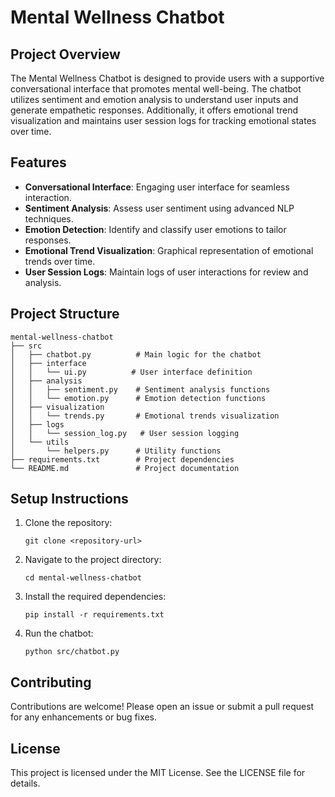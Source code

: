 # Mental Wellness Chatbot

## Project Overview
The Mental Wellness Chatbot is designed to provide users with a supportive conversational interface that promotes mental well-being. The chatbot utilizes sentiment and emotion analysis to understand user inputs and generate empathetic responses. Additionally, it offers emotional trend visualization and maintains user session logs for tracking emotional states over time.

## Features
- **Conversational Interface**: Engaging user interface for seamless interaction.
- **Sentiment Analysis**: Assess user sentiment using advanced NLP techniques.
- **Emotion Detection**: Identify and classify user emotions to tailor responses.
- **Emotional Trend Visualization**: Graphical representation of emotional trends over time.
- **User Session Logs**: Maintain logs of user interactions for review and analysis.

## Project Structure
```
mental-wellness-chatbot
├── src
│   ├── chatbot.py          # Main logic for the chatbot
│   ├── interface
│   │   └── ui.py          # User interface definition
│   ├── analysis
│   │   ├── sentiment.py    # Sentiment analysis functions
│   │   └── emotion.py      # Emotion detection functions
│   ├── visualization
│   │   └── trends.py       # Emotional trends visualization
│   ├── logs
│   │   └── session_log.py   # User session logging
│   └── utils
│       └── helpers.py      # Utility functions
├── requirements.txt        # Project dependencies
└── README.md               # Project documentation
```

## Setup Instructions
1. Clone the repository:
   ```
   git clone <repository-url>
   ```
2. Navigate to the project directory:
   ```
   cd mental-wellness-chatbot
   ```
3. Install the required dependencies:
   ```
   pip install -r requirements.txt
   ```
4. Run the chatbot:
   ```
   python src/chatbot.py
   ```

## Contributing
Contributions are welcome! Please open an issue or submit a pull request for any enhancements or bug fixes.

## License
This project is licensed under the MIT License. See the LICENSE file for details.